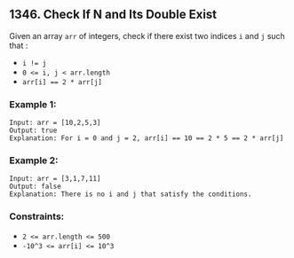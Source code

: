 ## 1346. Check If N and Its Double Exist

Given an array ```arr``` of integers, check if there exist two indices ```i``` and ```j``` such that :

* ```i != j```
* ```0 <= i, j < arr.length```
* ```arr[i] == 2 * arr[j]```

### Example 1:
```
Input: arr = [10,2,5,3]
Output: true
Explanation: For i = 0 and j = 2, arr[i] == 10 == 2 * 5 == 2 * arr[j]
```
### Example 2:
```
Input: arr = [3,1,7,11]
Output: false
Explanation: There is no i and j that satisfy the conditions.
```

### Constraints:

* ```2 <= arr.length <= 500```
* ```-10^3 <= arr[i] <= 10^3```